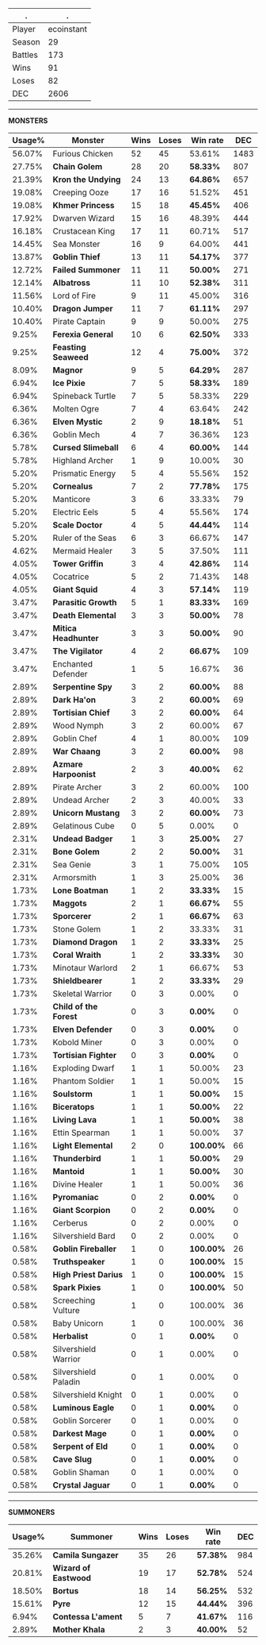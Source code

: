 .|.
|-|-
Player|ecoinstant
Season|29
Battles|173
Wins|91
Loses|82
DEC|2606

---
**MONSTERS**

Usage%|Monster|Wins|Loses|Win rate|DEC|
-|-|-|-|-|-|
56.07%|Furious Chicken|52|45|53.61%|1483|
27.75%|**Chain Golem**|28|20|**58.33%**|807|
21.39%|**Kron the Undying**|24|13|**64.86%**|657|
19.08%|Creeping Ooze|17|16|51.52%|451|
19.08%|**Khmer Princess**|15|18|**45.45%**|406|
17.92%|Dwarven Wizard|15|16|48.39%|444|
16.18%|Crustacean King|17|11|60.71%|517|
14.45%|Sea Monster|16|9|64.00%|441|
13.87%|**Goblin Thief**|13|11|**54.17%**|377|
12.72%|**Failed Summoner**|11|11|**50.00%**|271|
12.14%|**Albatross**|11|10|**52.38%**|311|
11.56%|Lord of Fire|9|11|45.00%|316|
10.40%|**Dragon Jumper**|11|7|**61.11%**|297|
10.40%|Pirate Captain|9|9|50.00%|275|
9.25%|**Ferexia General**|10|6|**62.50%**|333|
9.25%|**Feasting Seaweed**|12|4|**75.00%**|372|
8.09%|**Magnor**|9|5|**64.29%**|287|
6.94%|**Ice Pixie**|7|5|**58.33%**|189|
6.94%|Spineback Turtle|7|5|58.33%|229|
6.36%|Molten Ogre|7|4|63.64%|242|
6.36%|**Elven Mystic**|2|9|**18.18%**|51|
6.36%|Goblin Mech|4|7|36.36%|123|
5.78%|**Cursed Slimeball**|6|4|**60.00%**|144|
5.78%|Highland Archer|1|9|10.00%|30|
5.20%|Prismatic Energy|5|4|55.56%|152|
5.20%|**Cornealus**|7|2|**77.78%**|175|
5.20%|Manticore|3|6|33.33%|79|
5.20%|Electric Eels|5|4|55.56%|174|
5.20%|**Scale Doctor**|4|5|**44.44%**|114|
5.20%|Ruler of the Seas|6|3|66.67%|147|
4.62%|Mermaid Healer|3|5|37.50%|111|
4.05%|**Tower Griffin**|3|4|**42.86%**|114|
4.05%|Cocatrice|5|2|71.43%|148|
4.05%|**Giant Squid**|4|3|**57.14%**|119|
3.47%|**Parasitic Growth**|5|1|**83.33%**|169|
3.47%|**Death Elemental**|3|3|**50.00%**|78|
3.47%|**Mitica Headhunter**|3|3|**50.00%**|90|
3.47%|**The Vigilator**|4|2|**66.67%**|109|
3.47%|Enchanted Defender|1|5|16.67%|36|
2.89%|**Serpentine Spy**|3|2|**60.00%**|88|
2.89%|**Dark Ha'on**|3|2|**60.00%**|69|
2.89%|**Tortisian Chief**|3|2|**60.00%**|64|
2.89%|Wood Nymph|3|2|60.00%|67|
2.89%|Goblin Chef|4|1|80.00%|109|
2.89%|**War Chaang**|3|2|**60.00%**|98|
2.89%|**Azmare Harpoonist**|2|3|**40.00%**|62|
2.89%|Pirate Archer|3|2|60.00%|100|
2.89%|Undead Archer|2|3|40.00%|33|
2.89%|**Unicorn Mustang**|3|2|**60.00%**|73|
2.89%|Gelatinous Cube|0|5|0.00%|0|
2.31%|**Undead Badger**|1|3|**25.00%**|27|
2.31%|**Bone Golem**|2|2|**50.00%**|31|
2.31%|Sea Genie|3|1|75.00%|105|
2.31%|Armorsmith|1|3|25.00%|36|
1.73%|**Lone Boatman**|1|2|**33.33%**|15|
1.73%|**Maggots**|2|1|**66.67%**|55|
1.73%|**Sporcerer**|2|1|**66.67%**|63|
1.73%|Stone Golem|1|2|33.33%|31|
1.73%|**Diamond Dragon**|1|2|**33.33%**|25|
1.73%|**Coral Wraith**|1|2|**33.33%**|30|
1.73%|Minotaur Warlord|2|1|66.67%|53|
1.73%|**Shieldbearer**|1|2|**33.33%**|29|
1.73%|Skeletal Warrior|0|3|0.00%|0|
1.73%|**Child of the Forest**|0|3|**0.00%**|0|
1.73%|**Elven Defender**|0|3|**0.00%**|0|
1.73%|Kobold Miner|0|3|0.00%|0|
1.73%|**Tortisian Fighter**|0|3|**0.00%**|0|
1.16%|Exploding Dwarf|1|1|50.00%|23|
1.16%|Phantom Soldier|1|1|50.00%|15|
1.16%|**Soulstorm**|1|1|**50.00%**|15|
1.16%|**Biceratops**|1|1|**50.00%**|22|
1.16%|**Living Lava**|1|1|**50.00%**|38|
1.16%|Ettin Spearman|1|1|50.00%|37|
1.16%|**Light Elemental**|2|0|**100.00%**|66|
1.16%|**Thunderbird**|1|1|**50.00%**|29|
1.16%|**Mantoid**|1|1|**50.00%**|30|
1.16%|Divine Healer|1|1|50.00%|36|
1.16%|**Pyromaniac**|0|2|**0.00%**|0|
1.16%|**Giant Scorpion**|0|2|**0.00%**|0|
1.16%|Cerberus|0|2|0.00%|0|
1.16%|Silvershield Bard|0|2|0.00%|0|
0.58%|**Goblin Fireballer**|1|0|**100.00%**|26|
0.58%|**Truthspeaker**|1|0|**100.00%**|15|
0.58%|**High Priest Darius**|1|0|**100.00%**|15|
0.58%|**Spark Pixies**|1|0|**100.00%**|50|
0.58%|Screeching Vulture|1|0|100.00%|36|
0.58%|Baby Unicorn|1|0|100.00%|36|
0.58%|**Herbalist**|0|1|**0.00%**|0|
0.58%|Silvershield Warrior|0|1|0.00%|0|
0.58%|Silvershield Paladin|0|1|0.00%|0|
0.58%|Silvershield Knight|0|1|0.00%|0|
0.58%|**Luminous Eagle**|0|1|**0.00%**|0|
0.58%|Goblin Sorcerer|0|1|0.00%|0|
0.58%|**Darkest Mage**|0|1|**0.00%**|0|
0.58%|**Serpent of Eld**|0|1|**0.00%**|0|
0.58%|**Cave Slug**|0|1|**0.00%**|0|
0.58%|Goblin Shaman|0|1|0.00%|0|
0.58%|**Crystal Jaguar**|0|1|**0.00%**|0|

---
**SUMMONERS**

Usage%|Summoner|Wins|Loses|Win rate|DEC|
-|-|-|-|-|-|
35.26%|**Camila Sungazer**|35|26|**57.38%**|984|
20.81%|**Wizard of Eastwood**|19|17|**52.78%**|524|
18.50%|**Bortus**|18|14|**56.25%**|532|
15.61%|**Pyre**|12|15|**44.44%**|396|
6.94%|**Contessa L'ament**|5|7|**41.67%**|116|
2.89%|**Mother Khala**|2|3|**40.00%**|52|
